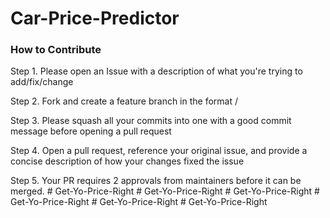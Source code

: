 ﻿# Car-Price-Predictor

 
### How to Contribute
Step 1. Please open an Issue with a description of what you're trying to add/fix/change

Step 2. Fork and create a feature branch in the format <some-description>/<your issue number>

Step 3. Please squash all your commits into one with a good commit message before opening a pull request

Step 4. Open a pull request, reference your original issue, and provide a concise description of how your changes fixed the issue

Step 5. Your PR requires 2 approvals from maintainers before it can be merged.
#   G e t - Y o - P r i c e - R i g h t 
 
 #   G e t - Y o - P r i c e - R i g h t 
 
 #   G e t - Y o - P r i c e - R i g h t 
 
 #   G e t - Y o - P r i c e - R i g h t 
 
 #   G e t - Y o - P r i c e - R i g h t 
 
 #   G e t - Y o - P r i c e - R i g h t 
 
 
